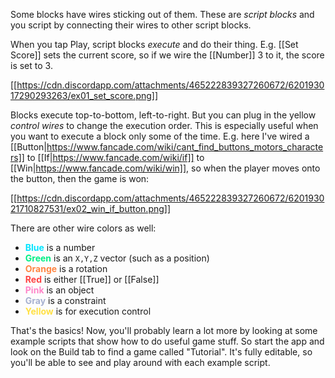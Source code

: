 Some blocks have wires sticking out of them. These are *script blocks* and you script by connecting their wires to other script blocks.

When you tap Play, script blocks *execute* and do their thing. E.g. [[Set Score]] sets the current score, so if we wire the [[Number]] 3 to it, the score is set to 3.

[[https://cdn.discordapp.com/attachments/465222839327260672/620193017290293263/ex01_set_score.png]]

Blocks execute top-to-bottom, left-to-right. But you can plug in the yellow *control wires* to change the execution order. This is especially useful when you want to execute a block only some of the time. E.g. here I've wired a [[Button|https://www.fancade.com/wiki/cant_find_buttons_motors_characters]] to [[If|https://www.fancade.com/wiki/if]] to [[Win|https://www.fancade.com/wiki/win]], so when the player moves onto the button, then the game is won:

[[https://cdn.discordapp.com/attachments/465222839327260672/620193021710827531/ex02_win_if_button.png]]

There are other wire colors as well:

* **<font color="00e5ff">Blue</font>** is a number
* **<font color="00ee85">Green</font>** is an `X,Y,Z` vector (such as a position)
* **<font color="ff8543">Orange</font>** is a rotation
* **<font color="ff4343">Red</font>** is either [[True]] or [[False]]
* **<font color="ff85c8">Pink</font>** is an object
* **<font color="a7b1d0">Gray</font>** is a constraint
* **<font color="ffe043">Yellow</font>** is for execution control

That's the basics! Now, you'll probably learn a lot more by looking at some example scripts that show how to do useful game stuff. So start the app and look on the Build tab to find a game called "Tutorial". It's fully editable, so you'll be able to see and play around with each example script.